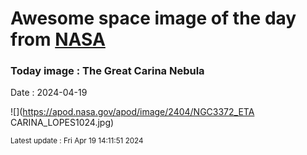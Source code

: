 
# Awesome space image of the day from [NASA](https://api.nasa.gov/)

### Today image : The Great Carina Nebula
Date : 2024-04-19

![](https://apod.nasa.gov/apod/image/2404/NGC3372_ETA CARINA_LOPES1024.jpg)

<small>Latest update : Fri Apr 19 14:11:51 2024</small>
        